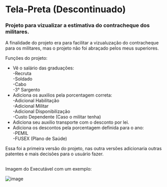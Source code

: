 # Tela-Preta (Descontinuado)

### Projeto para vizualizar a estimativa do contracheque dos militares.
A finalidade do projeto era para facilitar a vizualuzação do contracheque para os militares, mas o projeto não foi abraçado pelos meus superiores.

Funções do projeto:

 - Vê o salário das graduações: <br>
  -Recruta <br>
  -Soldado <br>
  -Cabo <br>
  -3° Sargento <br>
 - Adiciona os auxilios pela porcentagem correta: <br>
  -Adicional Habilitação <br>
  -Adicional Militar <br>
  -Adicional Disponibilização <br>
  -Custo Dependente (Caso o militar tenha) <br>
 - Adiciona seu auxilio transporte com o desconto por lei.
 - Adiciona os descontos pela porcentagem definida para o ano: <br>
  -PEMIL <br>
  -FUSEX (Plano de Saúde)
  
  Essa foi a primeira versão do projeto, nas outra versões adicionaria outras patentes e mais decisões para o usuário fazer.
  
  ##
  
  Imagem do Executável com um exemplo: <br>
  
  ![image](https://user-images.githubusercontent.com/105182318/169296362-681ac14f-3698-40e9-992a-8ec16b495036.png)
